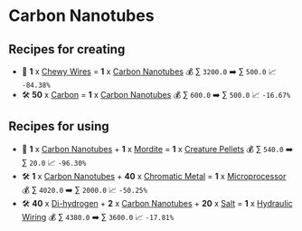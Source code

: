 # Carbon Nanotubes

## Recipes for creating

* 🍳 **1** x [Chewy Wires](<Chewy Wires.md>) = **1** x [Carbon Nanotubes](<Carbon Nanotubes.md>) 💰 ∑ `3200.0` ➡️ ∑ `500.0` 📈 `-84.38%`
* 🛠️ **50** x [Carbon](<Carbon.md>) = **1** x [Carbon Nanotubes](<Carbon Nanotubes.md>) 💰 ∑ `600.0` ➡️ ∑ `500.0` 📈 `-16.67%`


## Recipes for using

* 🍳 **1** x [Carbon Nanotubes](<Carbon Nanotubes.md>) + **1** x [Mordite](<Mordite.md>) = **1** x [Creature Pellets](<Creature Pellets.md>) 💰 ∑ `540.0` ➡️ ∑ `20.0` 📈 `-96.30%`
* 🛠️ **1** x [Carbon Nanotubes](<Carbon Nanotubes.md>) + **40** x [Chromatic Metal](<Chromatic Metal.md>) = **1** x [Microprocessor](<Microprocessor.md>) 💰 ∑ `4020.0` ➡️ ∑ `2000.0` 📈 `-50.25%`
* 🛠️ **40** x [Di-hydrogen](<Di-hydrogen.md>) + **2** x [Carbon Nanotubes](<Carbon Nanotubes.md>) + **20** x [Salt](<Salt.md>) = **1** x [Hydraulic Wiring](<Hydraulic Wiring.md>) 💰 ∑ `4380.0` ➡️ ∑ `3600.0` 📈 `-17.81%`
